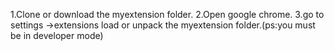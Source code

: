 1.Clone or download the myextension folder.
2.Open google chrome.
3.go to settings ->extensions load or unpack the myextension folder.(ps:you must be in developer mode)
